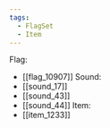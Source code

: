 ```yaml
---
tags:
  - FlagSet
  - Item
---
```

Flag:
- [[flag_10907]]
Sound:
- [[sound_17]]
- [[sound_43]]
- [[sound_44]]
Item:
- [[item_1233]]
